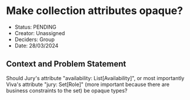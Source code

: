 # Make collection attributes opaque?

* Status: PENDING
* Creator: Unassigned
* Deciders: Group
* Date: 28/03/2024

## Context and Problem Statement

Should Jury's attribute "availability: List[Availability]", or most importantly Viva's attribute "jury: Set[Role]" (more important because there are business constraints to the set) be opaque types?